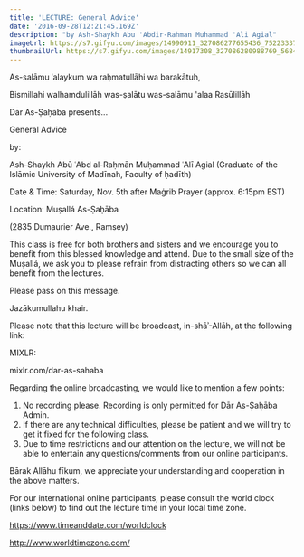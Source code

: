 ```yaml
---
title: 'LECTURE: General Advice'
date: '2016-09-28T12:21:45.169Z'
description: "by Ash-Shaykh Abu 'Abdir-Rahman Muhammad 'Ali Agial"
imageUrl: https://s7.gifyu.com/images/14990911_327086277655436_7522333777924306449_o.jpg_nc_cat104_nc_sid8024bb_nc_ohclBk8NzrFyRwAX9LLbY5_nc_htscontent.fybz1-1.jpg
thumbnailUrl: https://s7.gifyu.com/images/14917308_327086280988769_5684284368693871289_o.jpg_nc_cat101_nc_sid8024bb_nc_ohcz4oymNaZ88kAX_BauTY_nc_htscontent.fybz1-1.jpg
---
```


As-salāmu ʿalaykum wa raḥmatullāhi wa barakātuh,

Bismillahi walḥamdulillāh was-ṣalātu was-salāmu 'alaa Rasūlillāh

Dār As-Ṣaḥāba presents...

General Advice

by:

Ash-Shaykh Abū ʿAbd al-Raḥmān Muḥammad ʿAlī Agial
(Graduate of the Islāmic University of Madīnah, Faculty of ḥadīth)

Date & Time:
Saturday, Nov. 5th after Maġrib Prayer (approx. 6:15pm EST)

Location:
Muṣallá As-Ṣaḥāba

(2835 Dumaurier Ave., Ramsey)

This class is free for both brothers and sisters and we encourage you to benefit from this blessed knowledge and attend. Due to the small size of the Muṣallá, we ask you to please refrain from distracting others so we can all benefit from the lectures.

Please pass on this message.

Jazākumullahu khair.

Please note that this lecture will be broadcast, in-shāʾ-Allāh, at the following link:

MIXLR:

mixlr.com/dar-as-sahaba

Regarding the online broadcasting, we would like to mention a few points:

1. No recording please. Recording is only permitted for Dār As-Ṣaḥāba Admin.
2. If there are any technical difficulties, please be patient and we will try to get it fixed for the following class.
3. Due to time restrictions and our attention on the lecture, we will not be able to entertain any questions/comments from our online participants.

Bārak Allāhu fīkum, we appreciate your understanding and cooperation in the above matters.

For our international online participants, please consult the world clock (links below) to find out the lecture time in your local time zone.

https://www.timeanddate.com/worldclock

http://www.worldtimezone.com/
